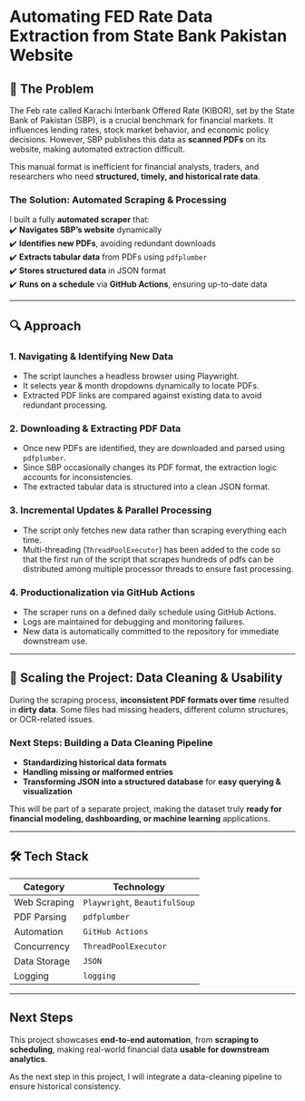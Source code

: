 
# **Automating FED Rate Data Extraction from State Bank Pakistan Website**  

## **📌 The Problem**  

The Feb rate called Karachi Interbank Offered Rate (KIBOR), set by the State Bank of Pakistan (SBP), is a crucial benchmark for financial markets. It influences lending rates, stock market behavior, and economic policy decisions. However, SBP publishes this data as **scanned PDFs** on its website, making automated extraction difficult.  

This manual format is inefficient for financial analysts, traders, and researchers who need **structured, timely, and historical rate data**.  

### **The Solution: Automated Scraping & Processing**  

I built a fully **automated scraper** that:  
✔️ **Navigates SBP’s website** dynamically  
✔️ **Identifies new PDFs**, avoiding redundant downloads  
✔️ **Extracts tabular data** from PDFs using `pdfplumber`  
✔️ **Stores structured data** in JSON format  
✔️ **Runs on a schedule** via **GitHub Actions**, ensuring up-to-date data  

---

## **🔍 Approach**  

### **1. Navigating & Identifying New Data**  

- The script launches a headless browser using Playwright.  
- It selects year & month dropdowns dynamically to locate PDFs.  
- Extracted PDF links are compared against existing data to avoid redundant processing.  

### **2. Downloading & Extracting PDF Data**  

- Once new PDFs are identified, they are downloaded and parsed using `pdfplumber`.  
- Since SBP occasionally changes its PDF format, the extraction logic accounts for inconsistencies.  
- The extracted tabular data is structured into a clean JSON format.  

### **3. Incremental Updates & Parallel Processing**  

- The script only fetches new data rather than scraping everything each time.  
- Multi-threading (`ThreadPoolExecutor`) has been added to the code so that the first run of the script that scrapes hundreds of pdfs can be distributed among multiple processor threads to ensure fast processing.  

### **4. Productionalization via GitHub Actions**  

- The scraper runs on a defined daily schedule using GitHub Actions.  
- Logs are maintained for debugging and monitoring failures.  
- New data is automatically committed to the repository for immediate downstream use.  

---

## 🚀 **Scaling the Project: Data Cleaning & Usability**  

During the scraping process, **inconsistent PDF formats over time** resulted in **dirty data**. Some files had missing headers, different column structures, or OCR-related issues.  

### **Next Steps: Building a Data Cleaning Pipeline**  
- **Standardizing historical data formats**  
- **Handling missing or malformed entries**  
- **Transforming JSON into a structured database** for **easy querying & visualization**  

This will be part of a separate project, making the dataset truly **ready for financial modeling, dashboarding, or machine learning** applications.  

---

## **🛠️ Tech Stack**  

| **Category**  | **Technology** |
|--------------|--------------|
| Web Scraping | `Playwright`, `BeautifulSoup` |
| PDF Parsing  | `pdfplumber` |
| Automation   | `GitHub Actions` |
| Concurrency  | `ThreadPoolExecutor` |
| Data Storage | `JSON` |
| Logging      | `logging` |


---

## **Next Steps**

This project showcases **end-to-end automation**, from **scraping to scheduling**, making real-world financial data **usable for downstream analytics**.  

As the next step in this project, I will integrate a data-cleaning pipeline to ensure historical consistency.  


